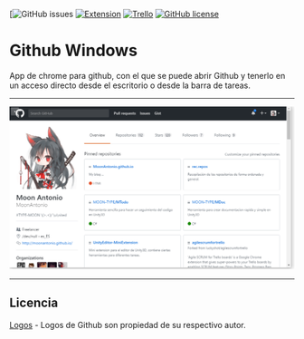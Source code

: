 [![GitHub issues](https://img.shields.io/github/issues/MoonAntonio/github-windows)
[![Extension](https://img.shields.io/badge/Extension-Chrome-brightgreen.svg)](https://chrome.google.com/webstore/category/extensions?hl=es)
[![Trello](https://img.shields.io/badge/Trello-OFF-red.svg)](https://github.com/MoonAntonio/github-windows)
[![GitHub license](https://img.shields.io/badge/license-MIT-blue.svg)](https://raw.githubusercontent.com/MoonAntonio/github-windows/master/LICENSE)

# Github Windows
App de chrome para github, con el que se puede abrir Github y tenerlo en un acceso directo desde el escritorio o desde la barra de tareas.

---

<p align="center"><img src="https://github.com/MoonAntonio/github-windows/blob/master/prev.png?raw=true"></p>

---

## Licencia
[Logos][1] - Logos de Github son propiedad de su respectivo autor.

[1]: https://github.com/logos
